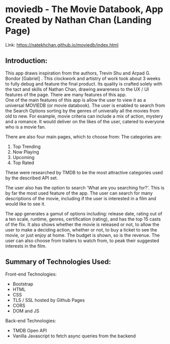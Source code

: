 # moviedb - The Movie Databook, App Created by Nathan Chan (Landing Page)

Link: https://natekhchan.github.io/moviedb/index.html

## Introduction:
This app draws inspiration from the authors, Trevin Shu and Arpad G. Bondor [Gabriel] .  This clockwork and artistry of work took about 3 weeks to fully debug and feature the final product.  Its quality is crafted solely with the tact and skills of Nathan Chan, drawing awareness to the UX / UI features of the page.  There are many features of this app.  
One of the main features of this app is allow the user to view it as a universal MOVIEDB (or movie databook).  The user is enabled to search from the Search Options sorting by the genres of univerally all the movies from old to new.  For example, movie criteria can include a mix of action, mystery and a romance.  It would deliver on the likes of the user, catered to everyone who is a movie fan.  

There are also four main pages, which to choose from: 
The categories are:
1)  Top Trending
2)  Now Playing
3)  Upcoming
4)  Top Rated

These were researched by TMDB to be the most attractive categories used by the described API set.  

The user also has the option to search 'What are you searching for?'.  This is by far the most used feature of the app.  The user can search for many descriptions of the movie, including if the user is interested in a film and would like to see it.

The app generates a gamut of options including: release date, rating out of a ten scale, runtime, genres, certification (rating), and has the top 15 casts of the flix.  It also shows whether the movie is released or not, to allow the user to make a deciding action, whether or not, to buy a ticket to see the movie, or just enjoy at home.  The budget is shown, so is the revenue.  The user can also choose from trailers to watch from, to peak their suggested interests in the film.

## Summary of Technologies Used:

Front-end Technologies:
- Bootstrap
- HTML
- CSS
- TLS / SSL hosted by Github Pages
- CORS
- DOM and JS

Back-end Technologies:
- TMDB Open API
- Vanilla Javascript to fetch async queries from the backend



